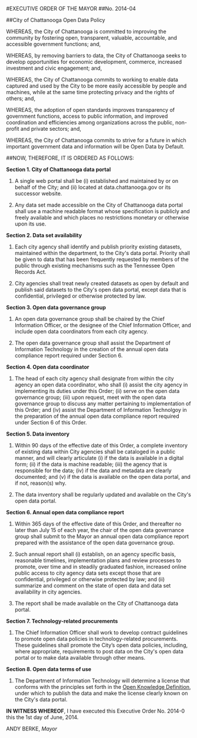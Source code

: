 #EXECUTIVE ORDER OF THE MAYOR
##No. 2014-04

##City of Chattanooga Open Data Policy

WHEREAS, the City of Chattanooga is committed to improving the community by fostering open, transparent, valuable, accountable, and accessible government functions; and,

WHEREAS, by removing barriers to data, the City of Chattanooga seeks to develop opportunities for economic development, commerce, increased investment and civic engagement; and,

WHEREAS, the City of Chattanooga commits to working to enable data captured and used by the City to be more easily accessible by people and machines, while at the same time protecting privacy and the rights of others; and,

WHEREAS, the adoption of open standards improves transparency of government functions, access to public information, and improved coordination and efficiencies among organizations across the public, non-profit and private sectors; and,

WHEREAS, the City of Chattanooga commits to strive for a future in which important government data and information will be Open Data by Default.

##NOW, THEREFORE, IT IS ORDERED AS FOLLOWS:

**Section 1. City of Chattanooga data portal**

1. A single web portal shall be (i) established and maintained by or on behalf of the City; and (ii) located at data.chattanooga.gov or its successor website.

2. Any data set made accessible on the City of Chattanooga data portal shall use a machine readable format whose specification is publicly and freely available and which places no restrictions monetary or otherwise upon its use.


**Section 2. Data set availability**

1. Each city agency shall identify and publish priority existing datasets, maintained within the department, to the City's data portal. Priority shall be given to data that has been frequently requested by members of the public through existing mechanisms such as the Tennessee Open Records Act.

2. City agencies shall treat newly created datasets as open by default and publish said datasets to the City's open data portal, except data that is confidential, privileged or otherwise protected by law.

**Section 3. Open data governance group**

1. An open data governance group shall be chaired by the Chief Information Officer, or the designee of the Chief Information Officer, and include open data coordinators from each city agency.

2. The open data governance group shall assist the Department of Information Technology in the creation of the annual open data compliance report required under Section 6.

**Section 4. Open data coordinator**

1. The head of each city agency shall designate from within the city agency an open data coordinator, who shall (i) assist the city agency in implementing its duties under this Order; (ii) serve on the open data governance group; (iii) upon request, meet with the open data governance group to discuss any matter pertaining to implementation of this Order; and (iv) assist the Department of Information Technolgoy in the preparation of the annual open data compliance report required under Section 6 of this Order.  

**Section 5. Data inventory**

1. Within 90 days of the effective date of this Order, a complete inventory of existing data within City agencies shall be cataloged in a public manner, and will clearly articulate (i) if the data is available in a digital form; (ii) if the data is machine readable; (iii) the agency that is responsible for the data; (iv) if the data and metadata are clearly documented; and (v) if the data is available on the open data portal, and if not, reason(s) why.

2. The data inventory shall be regularly updated and available on the City's open data portal.

**Section 6. Annual open data compliance report**

1. Within 365 days of the effective date of this Order, and thereafter no later than July 15 of each year, the chair of the open data governance group shall submit to the Mayor an annual open data compliance report prepared with the assistance of the open data governance group.

2. Such annual report shall (i) establish, on an agency specific basis, reasonable timelines, implementation plans and review processes to promote, over time and in steadily graduated fashion, increased online public access to city agency data sets except those that are confidential, privileged or otherwise protected by law; and (ii) summarize and comment on the state of open data and data set availability in city agencies.

3. The report shall be made available on the City of Chattanooga data portal.

**Section 7. Technology-related procurements**

1. The Chief Information Officer shall work to develop contract guidelines to promote open data policies in technology-related procurements.  These guidelines shall promote the City’s open data policies, including, where appropriate, requirements to post data on the City's open data portal or to make data available through other means.

**Section 8. Open data terms of use**

1. The Department of Information Technology will determine a license that conforms with the principles set forth in the [Open Knowledge Definition](http://opendefinition.org/od/), under which to publish the data and make the license clearly known on the City's data portal.

**IN WITNESS WHEREOF**, I have executed this Executive Order No. 2014-0 this the 1st day of June, 2014.
  
  
ANDY BERKE, *Mayor*

